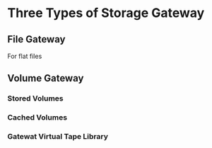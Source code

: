# Three Types of Storage Gateway

## File Gateway
For flat files

## Volume Gateway
### Stored Volumes
### Cached Volumes

### Gatewat Virtual Tape Library